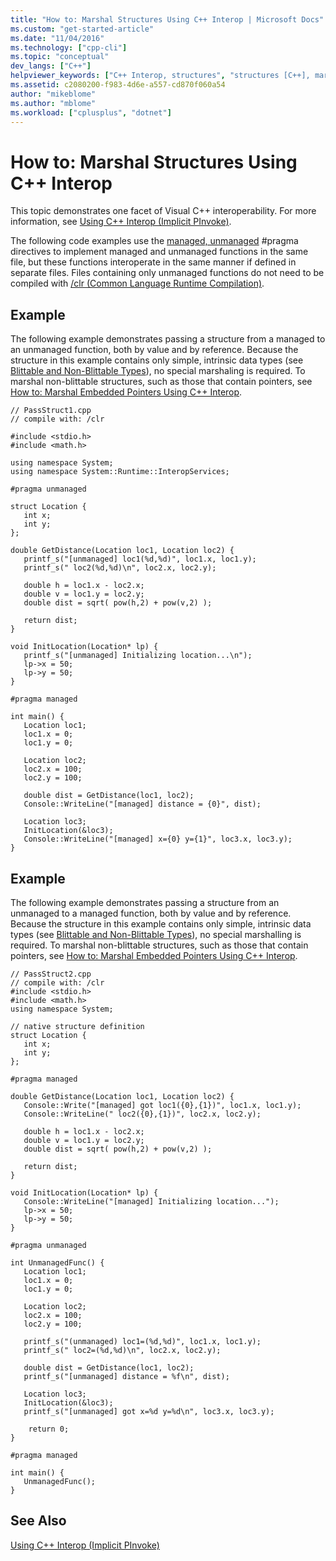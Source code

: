 ```yaml
---
title: "How to: Marshal Structures Using C++ Interop | Microsoft Docs"
ms.custom: "get-started-article"
ms.date: "11/04/2016"
ms.technology: ["cpp-cli"]
ms.topic: "conceptual"
dev_langs: ["C++"]
helpviewer_keywords: ["C++ Interop, structures", "structures [C++], marshaling", "data marshaling [C++], structures", "interop [C++], structures", "marshaling [C++], structures"]
ms.assetid: c2080200-f983-4d6e-a557-cd870f060a54
author: "mikeblome"
ms.author: "mblome"
ms.workload: ["cplusplus", "dotnet"]
---
```

# How to: Marshal Structures Using C++ Interop

This topic demonstrates one facet of Visual C++ interoperability. For more information, see [Using C++ Interop (Implicit PInvoke)](../dotnet/using-cpp-interop-implicit-pinvoke.md).

The following code examples use the [managed, unmanaged](../preprocessor/managed-unmanaged.md) #pragma directives to implement managed and unmanaged functions in the same file, but these functions interoperate in the same manner if defined in separate files. Files containing only unmanaged functions do not need to be compiled with [/clr (Common Language Runtime Compilation)](../build/reference/clr-common-language-runtime-compilation.md).

## Example

The following example demonstrates passing a structure from a managed to an unmanaged function, both by value and by reference. Because the structure in this example contains only simple, intrinsic data types (see [Blittable and Non-Blittable Types](/dotnet/framework/interop/blittable-and-non-blittable-types)), no special marshaling is required. To marshal non-blittable structures, such as those that contain pointers, see [How to: Marshal Embedded Pointers Using C++ Interop](../dotnet/how-to-marshal-embedded-pointers-using-cpp-interop.md).

```
// PassStruct1.cpp
// compile with: /clr

#include <stdio.h>
#include <math.h>

using namespace System;
using namespace System::Runtime::InteropServices;

#pragma unmanaged

struct Location {
   int x;
   int y;
};

double GetDistance(Location loc1, Location loc2) {
   printf_s("[unmanaged] loc1(%d,%d)", loc1.x, loc1.y);
   printf_s(" loc2(%d,%d)\n", loc2.x, loc2.y);

   double h = loc1.x - loc2.x;
   double v = loc1.y = loc2.y;
   double dist = sqrt( pow(h,2) + pow(v,2) );

   return dist;
}

void InitLocation(Location* lp) {
   printf_s("[unmanaged] Initializing location...\n");
   lp->x = 50;
   lp->y = 50;
}

#pragma managed

int main() {
   Location loc1;
   loc1.x = 0;
   loc1.y = 0;

   Location loc2;
   loc2.x = 100;
   loc2.y = 100;

   double dist = GetDistance(loc1, loc2);
   Console::WriteLine("[managed] distance = {0}", dist);

   Location loc3;
   InitLocation(&loc3);
   Console::WriteLine("[managed] x={0} y={1}", loc3.x, loc3.y);
}
```

## Example

The following example demonstrates passing a structure from an unmanaged to a managed function, both by value and by reference. Because the structure in this example contains only simple, intrinsic data types (see [Blittable and Non-Blittable Types](/dotnet/framework/interop/blittable-and-non-blittable-types)), no special marshalling is required. To marshal non-blittable structures, such as those that contain pointers, see [How to: Marshal Embedded Pointers Using C++ Interop](../dotnet/how-to-marshal-embedded-pointers-using-cpp-interop.md).

```
// PassStruct2.cpp
// compile with: /clr
#include <stdio.h>
#include <math.h>
using namespace System;

// native structure definition
struct Location {
   int x;
   int y;
};

#pragma managed

double GetDistance(Location loc1, Location loc2) {
   Console::Write("[managed] got loc1({0},{1})", loc1.x, loc1.y);
   Console::WriteLine(" loc2({0},{1})", loc2.x, loc2.y);

   double h = loc1.x - loc2.x;
   double v = loc1.y = loc2.y;
   double dist = sqrt( pow(h,2) + pow(v,2) );

   return dist;
}

void InitLocation(Location* lp) {
   Console::WriteLine("[managed] Initializing location...");
   lp->x = 50;
   lp->y = 50;
}

#pragma unmanaged

int UnmanagedFunc() {
   Location loc1;
   loc1.x = 0;
   loc1.y = 0;

   Location loc2;
   loc2.x = 100;
   loc2.y = 100;

   printf_s("(unmanaged) loc1=(%d,%d)", loc1.x, loc1.y);
   printf_s(" loc2=(%d,%d)\n", loc2.x, loc2.y);

   double dist = GetDistance(loc1, loc2);
   printf_s("[unmanaged] distance = %f\n", dist);

   Location loc3;
   InitLocation(&loc3);
   printf_s("[unmanaged] got x=%d y=%d\n", loc3.x, loc3.y);

    return 0;
}

#pragma managed

int main() {
   UnmanagedFunc();
}
```

## See Also

[Using C++ Interop (Implicit PInvoke)](../dotnet/using-cpp-interop-implicit-pinvoke.md)